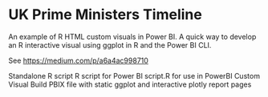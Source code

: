 # UK Prime Ministers Timeline

An example of R HTML custom visuals in Power BI. A quick way to develop an R interactive visual using ggplot in R and the Power BI CLI.

See https://medium.com/p/a6a4ac998710

Standalone R script
R script for Power BI
script.R for use in PowerBI Custom Visual Build
PBIX file with static ggplot and interactive plotly report pages
